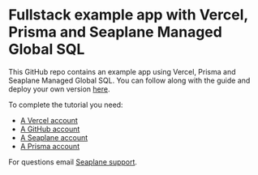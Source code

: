 # Fullstack example app with Vercel, Prisma and Seaplane Managed Global SQL

This GitHub repo contains an example app using Vercel, Prisma and Seaplane
Managed Global SQL. You can follow along with the guide and deploy your own
version [here](developers.seaplane.io/tutorials/jamstack-sql).

To complete the tutorial you need:

- [A Vercel account](https://vercel.com/signup)
- [A GitHub account](https://github.com/signup?ref_cta=Sign+up&ref_loc=header+logged+out&ref_page=%2F&source=header-home)
- [A Seaplane account](https://www.seaplane.io/join-the-seaplane-beta)
- [A Prisma account](https://www.prisma.io/docs/getting-started/quickstart)

For questions email [Seaplane support](mailto:support@seaplane.io).
